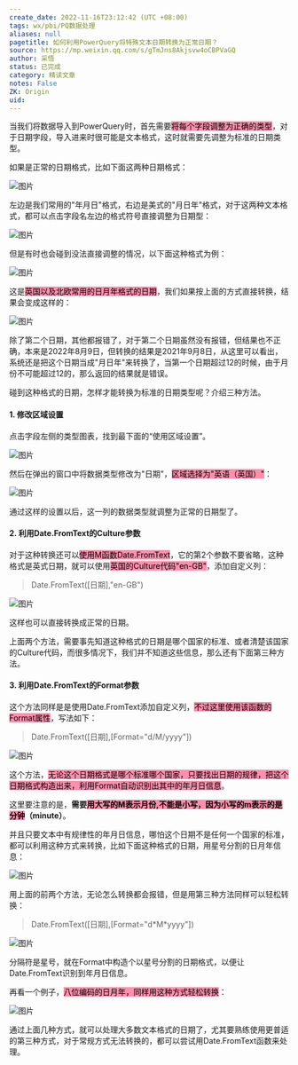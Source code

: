```yaml
---
create_date: 2022-11-16T23:12:42 (UTC +08:00)
tags: wx/pbi/PQ数据处理
aliases: null
pagetitle: 如何利用PowerQuery将特殊文本日期转换为正常日期？
source: https://mp.weixin.qq.com/s/gTmJns8Akjsvw4oCBPVaGQ
author: 采悟
status: 已完成
category: 精读文章
notes: False
ZK: Origin
uid: 
---
```


当我们将数据导入到PowerQuery时，首先需要<mark style="background: #FF5582A6;">将每个字段调整为正确的类型</mark>，对于日期字段，导入进来时很可能是文本格式，这时就需要先调整为标准的日期类型。  

如果是正常的日期格式，比如下面这两种日期格式：

![图片](https://mmbiz.qpic.cn/mmbiz_png/aHEbZtANQJPaA0xsBdCLbG062NY10cJJdLmuQVzRaicibhNcp9iaqd67RZnqgAnDTRbd125yzpzuoXpwxWbI7ibEFg/640?wx_fmt=png&wxfrom=5&wx_lazy=1&wx_co=1)

左边是我们常用的"年月日"格式，右边是美式的"月日年"格式，对于这两种文本格式，都可以点击字段名左边的格式符号直接调整为日期型：

![图片](https://mmbiz.qpic.cn/mmbiz_png/aHEbZtANQJPaA0xsBdCLbG062NY10cJJHyJjrX7k39AdoG8dNfuTNLPXp7koU1guOicetC0b8BiaWYHBul2S5rkg/640?wx_fmt=png&wxfrom=5&wx_lazy=1&wx_co=1)

但是有时也会碰到没法直接调整的情况，以下面这种格式为例：

![图片](https://mmbiz.qpic.cn/mmbiz_png/aHEbZtANQJPaA0xsBdCLbG062NY10cJJMaNv4IF59J3yicMl9XmUtUbNvfvE3W1gET8XxlvS2JBLwV84ibJn0Mkg/640?wx_fmt=png&wxfrom=5&wx_lazy=1&wx_co=1)

这是<mark style="background: #FF5582A6;">英国以及北欧常用的日月年格式的日期</mark>，我们如果按上面的方式直接转换，结果会变成这样的：

![图片](https://mmbiz.qpic.cn/mmbiz_png/aHEbZtANQJPaA0xsBdCLbG062NY10cJJe14M1GPANDBbZ2ucXKh4qdqcnru6Scib49RKmG5dcba2CtMu3dvMHXQ/640?wx_fmt=png&wxfrom=5&wx_lazy=1&wx_co=1)

除了第二个日期，其他都报错了，对于第二个日期虽然没有报错，但结果也不正确，本来是2022年8月9日，但转换的结果是2021年9月8日，从这里可以看出，系统还是把这个日期当成"月日年"来转换了，当第一个日期超过12的时候，由于月份不可能超过12的，那么返回的结果就是错误。  

碰到这种格式的日期，怎样才能转换为标准的日期类型呢？介绍三种方法。  

#### **1\. 修改区域设置**

点击字段左侧的类型图表，找到最下面的“使用区域设置”。  

![图片](https://mmbiz.qpic.cn/mmbiz_png/aHEbZtANQJPaA0xsBdCLbG062NY10cJJg6w4xxfaYbDC4I6H4n4z5G08bTialiczs1lgoMicMbhxEOTW2r9fe8YzQ/640?wx_fmt=png&wxfrom=5&wx_lazy=1&wx_co=1)

然后在弹出的窗口中将数据类型修改为"日期"，<mark style="background: #FF5582A6;">区域选择为"英语（英国）"</mark>：

![图片](https://mmbiz.qpic.cn/mmbiz_png/aHEbZtANQJPaA0xsBdCLbG062NY10cJJ0vMWF54DnKkcHeGf1BcM1QEupQfbqvcpUFyGkllQsP72dYXgPicUDAA/640?wx_fmt=png&wxfrom=5&wx_lazy=1&wx_co=1)

通过这样的设置以后，这一列的数据类型就调整为正常的日期型了。

#### **2\. 利用Date.FromText的Culture参数**

对于这种转换还可以<mark style="background: #FF5582A6;">使用M函数Date.FromText</mark>，它的第2个参数不要省略，这种格式是英式日期，就可以使用<mark style="background: #FF5582A6;">英国的Culture代码"en-GB"</mark>，添加自定义列：  

> Date.FromText(\[日期\],"en-GB")

![图片](https://mmbiz.qpic.cn/mmbiz_png/aHEbZtANQJPaA0xsBdCLbG062NY10cJJhm2ia052yU6vicQSzPlqt05WYPw02fzfGykZW0fV1DPibHvAyabvznic6w/640?wx_fmt=png&wxfrom=5&wx_lazy=1&wx_co=1)

这样也可以直接转换成正常的日期。

上面两个方法，需要事先知道这种格式的日期是哪个国家的标准、或者清楚该国家的Culture代码，而很多情况下，我们并不知道这些信息，那么还有下面第三种方法。  

#### **3\. 利用Date.FromText的Format参数**

这个方法同样是是使用Date.FromText添加自定义列，<mark style="background: #FF5582A6;">不过这里使用该函数的Format属性</mark>，写法如下：

> Date.FromText(\[日期\],\[Format="d/M/yyyy"\])

![图片](https://mmbiz.qpic.cn/mmbiz_png/aHEbZtANQJPaA0xsBdCLbG062NY10cJJbAkHWEaywDurUanHdCtIymCeM9AhFoliaqqylSqjDiaSvCGicMkgVTibVQ/640?wx_fmt=png&wxfrom=5&wx_lazy=1&wx_co=1)

这个方法，<mark style="background: #FF5582A6;">无论这个日期格式是哪个标准哪个国家，只要找出日期的规律，把这个日期格式构造出来，利用Format自动识别出其中的年月日信息</mark>。

这里要注意的是，**需要<mark style="background: #FF5582A6;">用大写的M表示月份,不能是小写，因为小写的m表示的是分钟</mark>（minute）**。

并且只要文本中有规律性的年月日信息，哪怕这个日期不是任何一个国家的标准，都可以利用这种方式来转换，比如下面这种格式的日期，用星号分割的日月年信息：

![图片](https://mmbiz.qpic.cn/mmbiz_png/aHEbZtANQJPaA0xsBdCLbG062NY10cJJrcTqTP5n3maB2v1uaRIqzFsDoGic6JrLKgsh0tQ3licbmEiabfmXacicKg/640?wx_fmt=png&wxfrom=5&wx_lazy=1&wx_co=1)

用上面的前两个方法，无论怎么转换都会报错，但是用第三种方法同样可以轻松转换：  

> Date.FromText(\[日期\],\[Format="d\*M\*yyyy"\])

![图片](https://mmbiz.qpic.cn/mmbiz_png/aHEbZtANQJPaA0xsBdCLbG062NY10cJJqUaMJdSfYib8rROm7czNEl1GvAXicwXjsT1C1ibV03WOuvEZxCurso1vQ/640?wx_fmt=png&wxfrom=5&wx_lazy=1&wx_co=1)

分隔符是星号，就在Format中构造个以星号分割的日期格式，以便让Date.FromText识别到年月日信息。  

再看一个例子，<mark style="background: #FF5582A6;">八位编码的日月年，同样用这种方式轻松转换</mark>：  

![图片](https://mmbiz.qpic.cn/mmbiz_png/aHEbZtANQJN8tUG6RyvXXy3CkibuibzOHDIw3FiaMw3Gvm5c2ibK7x1Ldc2Hib4BjXPA9icGFib3waEuvplTRr3Ria9RbQ/640?wx_fmt=png&wxfrom=5&wx_lazy=1&wx_co=1)

通过上面几种方式，就可以处理大多数文本格式的日期了，尤其要熟练使用更普适的第三种方式，对于常规方式无法转换的，都可以尝试用Date.FromText函数来处理。
